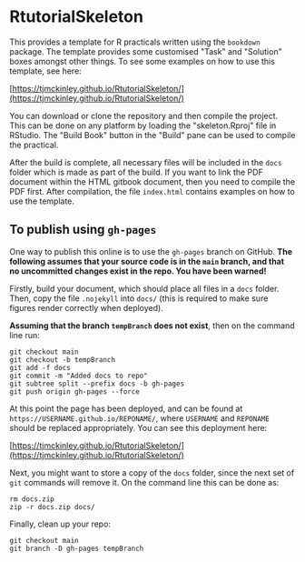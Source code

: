# RtutorialSkeleton

This provides a template for R practicals written using the `bookdown` package. The template provides some customised "Task" and "Solution" boxes amongst other things. To see some examples on how to use this template, see here:

[https://tjmckinley.github.io/RtutorialSkeleton/](https://tjmckinley.github.io/RtutorialSkeleton/)

You can download or clone the repository and then compile the project. This can be done on any platform by loading the "skeleton.Rproj" file in RStudio. The "Build Book" button in the "Build" pane can be used to compile the practical. 

After the build is complete, all necessary files will be included in the `docs` folder which is made as part of the build. If you want to link the PDF document within the HTML gitbook document, then you need to compile the PDF first. After compilation, the file `index.html` contains examples on how to use the template.

## To publish using `gh-pages`

One way to publish this online is to use the `gh-pages` branch on GitHub. **The following assumes that your source code is in the `main` branch, and that no uncommitted changes exist in the repo. You have been warned!**

Firstly, build your document, which should place all files in a `docs` folder. Then, copy the file `.nojekyll` into `docs/` (this is required to make sure figures render correctly when deployed).

**Assuming that the branch `tempBranch` does not exist**, then on the command line run:

```
git checkout main
git checkout -b tempBranch
git add -f docs
git commit -m "Added docs to repo"
git subtree split --prefix docs -b gh-pages
git push origin gh-pages --force
```

At this point the page has been deployed, and can be found at `https://USERNAME.github.io/REPONAME/`, where `USERNAME` and `REPONAME` should be replaced appropriately. You can see this deployment here:

[https://tjmckinley.github.io/RtutorialSkeleton/](https://tjmckinley.github.io/RtutorialSkeleton/)

Next, you might want to store a copy of the `docs` folder, since the next set of `git` commands will remove it. On the command line this can be done as:

```
rm docs.zip
zip -r docs.zip docs/
```

Finally, clean up your repo:

```
git checkout main
git branch -D gh-pages tempBranch
```

